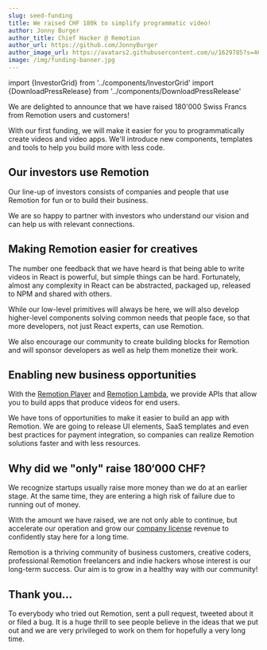 ```yaml
---
slug: seed-funding
title: We raised CHF 180k to simplify programmatic video!
author: Jonny Burger
author_title: Chief Hacker @ Remotion
author_url: https://github.com/JonnyBurger
author_image_url: https://avatars2.githubusercontent.com/u/1629785?s=460&u=12eb94da6070d00fc924761ce06e3a428d01b7e9&v=4
image: /img/funding-banner.jpg
---
```


import {InvestorGrid} from '../components/InvestorGrid'
import {DownloadPressRelease} from '../components/DownloadPressRelease'

We are delighted to announce that we have raised 180'000 Swiss Francs from Remotion users and customers!

With our first funding, we will make it easier for you to programmatically create videos and video apps. We'll introduce new components, templates and tools to help you build more with less code.

## Our investors use Remotion

Our line-up of investors consists of companies and people that use Remotion for fun or to build their business.

We are so happy to partner with investors who understand our vision and can help us with relevant connections.

<InvestorGrid />

## Making Remotion easier for creatives

The number one feedback that we have heard is that being able to write videos in React is powerful, but simple things can be hard. Fortunately, almost any complexity in React can be abstracted, packaged up, released to NPM and shared with others.

While our low-level primitives will always be here, we will also develop higher-level components solving common needs that people face, so that more developers, not just React experts, can use Remotion.

We also encourage our community to create building blocks for Remotion and will sponsor developers as well as help them monetize their work.

## Enabling new business opportunities

With the [Remotion Player](/player) and [Remotion Lambda](/player), we provide APIs that allow you to build apps that produce videos for end users.

We have tons of opportunities to make it easier to build an app with Remotion. We are going to release UI elements, SaaS templates and even best practices for payment integration, so companies can realize Remotion solutions faster and with less resources.

## Why did we "only" raise 180‘000 CHF?

We recognize startups usually raise more money than we do at an earlier stage. At the same time, they are entering a high risk of failure due to running out of money.

With the amount we have raised, we are not only able to continue, but accelerate our operation and grow our [company license](https://companies.remotion.dev) revenue to confidently stay here for a long time.

Remotion is a thriving community of business customers, creative coders, professional Remotion freelancers and indie hackers whose interest is our long-term success. Our aim is to grow in a healthy way with our community!

## Thank you…

To everybody who tried out Remotion, sent a pull request, tweeted about it or filed a bug. It is a huge thrill to see people believe in the ideas that we put out and we are very privileged to work on them for hopefully a very long time.

<DownloadPressRelease />
